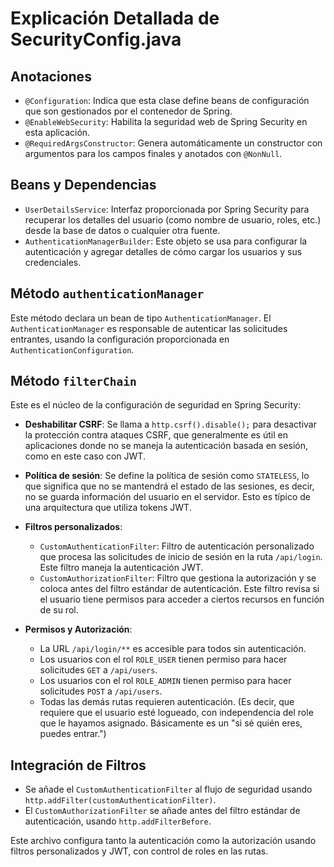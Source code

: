 
# Explicación Detallada de SecurityConfig.java

## Anotaciones
- `@Configuration`: Indica que esta clase define beans de configuración que son gestionados por el contenedor de Spring.
- `@EnableWebSecurity`: Habilita la seguridad web de Spring Security en esta aplicación.
- `@RequiredArgsConstructor`: Genera automáticamente un constructor con argumentos para los campos finales y anotados con `@NonNull`. 

## Beans y Dependencias
- `UserDetailsService`: Interfaz proporcionada por Spring Security para recuperar los detalles del usuario (como nombre de usuario, roles, etc.) desde la base de datos o cualquier otra fuente.
- `AuthenticationManagerBuilder`: Este objeto se usa para configurar la autenticación y agregar detalles de cómo cargar los usuarios y sus credenciales.

## Método `authenticationManager`
Este método declara un bean de tipo `AuthenticationManager`. El `AuthenticationManager` es responsable de autenticar las solicitudes entrantes, usando la configuración proporcionada en `AuthenticationConfiguration`.

## Método `filterChain`
Este es el núcleo de la configuración de seguridad en Spring Security:

- **Deshabilitar CSRF**: Se llama a `http.csrf().disable();` para desactivar la protección contra ataques CSRF, que generalmente es útil en aplicaciones donde no se maneja la autenticación basada en sesión, como en este caso con JWT.

- **Política de sesión**: Se define la política de sesión como `STATELESS`, lo que significa que no se mantendrá el estado de las sesiones, es decir, no se guarda información del usuario en el servidor. Esto es típico de una arquitectura que utiliza tokens JWT.

- **Filtros personalizados**:
  - `CustomAuthenticationFilter`: Filtro de autenticación personalizado que procesa las solicitudes de inicio de sesión en la ruta `/api/login`. Este filtro maneja la autenticación JWT.
  - `CustomAuthorizationFilter`: Filtro que gestiona la autorización y se coloca antes del filtro estándar de autenticación. Este filtro revisa si el usuario tiene permisos para acceder a ciertos recursos en función de su rol.

- **Permisos y Autorización**:
  - La URL `/api/login/**` es accesible para todos sin autenticación.
  - Los usuarios con el rol `ROLE_USER` tienen permiso para hacer solicitudes `GET` a `/api/users`.
  - Los usuarios con el rol `ROLE_ADMIN` tienen permiso para hacer solicitudes `POST` a `/api/users`.
  - Todas las demás rutas requieren autenticación. (Es decir, que requiere que el usuario esté logueado, con independencia del role que le hayamos asignado. Básicamente es un "si sé quién eres, puedes entrar.")

## Integración de Filtros
- Se añade el `CustomAuthenticationFilter` al flujo de seguridad usando `http.addFilter(customAuthenticationFilter)`.
- El `CustomAuthorizationFilter` se añade antes del filtro estándar de autenticación, usando `http.addFilterBefore`.

Este archivo configura tanto la autenticación como la autorización usando filtros personalizados y JWT, con control de roles en las rutas.
